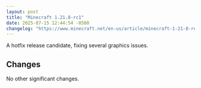```yaml
---
layout: post
title: "Minecraft 1.21.8-rc1"
date: 2025-07-15 12:44:54 -0500
changelog: "https://www.minecraft.net/en-us/article/minecraft-1-21-8-release-candidate-1"
---
```


A hotfix release candidate, fixing several graphics issues.

## Changes

No other significant changes.

